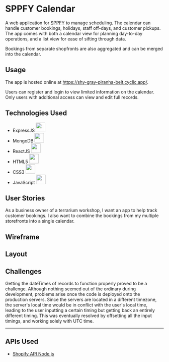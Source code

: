 # SPPFY Calendar

A web application for [SPPFY](https://www.sppfy.com/) to manage scheduling. The calendar can handle customer bookings, holidays, staff off-days, and customer pickups. The app comes with both a calendar view for planning day-to-day operations, and a list view for ease of sifting through data.

Bookings from separate shopfronts are also aggregated and can be merged into the calendar.

## Usage

The app is hosted online at https://shy-gray-piranha-belt.cyclic.app/.

Users can register and login to view limited information on the calendar. Only users with additional access can view and edit full records.

## Technologies Used

- ExpressJS <picture><source media="(prefers-color-scheme: dark)" srcset="https://cdn.jsdelivr.net/gh/llkyz/llkyz/icons/express/express-white-original.svg"><img height="30" width="30" src="https://cdn.jsdelivr.net/gh/llkyz/llkyz/icons/express/express-original.svg"></picture>
- MongoDB <picture><source media="(prefers-color-scheme: dark)" srcset="https://cdn.jsdelivr.net/gh/llkyz/llkyz/icons/mongodb/mongodb-original.svg"><img height="30" width="30" src="https://cdn.jsdelivr.net/gh/llkyz/llkyz/icons/mongodb/mongodb-original.svg"></picture>
- ReactJS <picture><source media="(prefers-color-scheme: dark)" srcset="https://cdn.jsdelivr.net/gh/llkyz/llkyz/icons/react/react-original.svg"><img height="30" width="30" src="https://cdn.jsdelivr.net/gh/llkyz/llkyz/icons/react/react-original.svg"></picture> 
- HTML5 <picture><source media="(prefers-color-scheme: dark)" srcset="https://cdn.jsdelivr.net/gh/llkyz/llkyz/icons/html5/html5-white-original-wordmark.svg"><img height="30" width="30" src="https://cdn.jsdelivr.net/gh/llkyz/llkyz/icons/html5/html5-original-wordmark.svg"></picture>
- CSS3 <picture><source media="(prefers-color-scheme: dark)" srcset="https://cdn.jsdelivr.net/gh/llkyz/llkyz/icons/css3/css3-white-original-wordmark.svg"><img height="30" width="30" src="https://cdn.jsdelivr.net/gh/llkyz/llkyz/icons/css3/css3-original-wordmark.svg"></picture>
- JavaScript <picture><source media="(prefers-color-scheme: dark)" srcset="https://cdn.jsdelivr.net/gh/llkyz/llkyz/icons/javascript/javascript-original.svg"><img height="30" width="30" src="https://cdn.jsdelivr.net/gh/llkyz/llkyz/icons/javascript/javascript-original.svg"></picture>

## User Stories

As a business owner of a terrarium workshop, I want an app to help track customer bookings. I also want to combine the bookings from my multiple storefronts into a single calendar.

## Wireframe

## Layout

## Challenges

Getting the dateTimes of records to function properly proved to be a challenge. Although nothing seemed out of the ordinary during development, problems arise once the code is deployed onto the production servers. Since the servers are located in a different timezone, the server's local time would be in conflict with the user's local time, leading to the user inputting a certain timing but getting back an entirely different timing. This was eventually resolved by offsetting all the input timings, and working solely with UTC time. 

<hr>

## APIs Used

- [Shopify API Node.js](https://www.npmjs.com/package/shopify-api-node)
